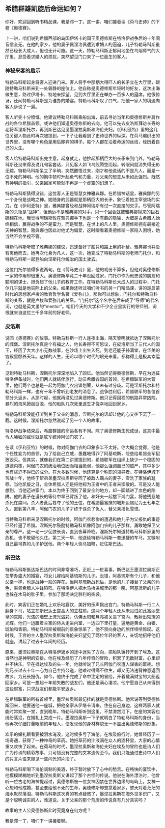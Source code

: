 ## 希腊群雄凯旋后命运如何？



你好，欢迎回到听书精品课，我是邓一丁。这一讲，咱们接着读《荷马史诗》的下卷《奥德赛》。

上一讲，咱们说到希腊西部的岛国伊塔卡的国王奥德修斯在特洛伊战争后的十年间音信全无。在他的家乡，他的妻子佩涅洛佩遭到求婚人的逼迫，儿子特勒马科斯虽然已经长大成人，但也无计可施。这一天，特勒马科斯正郁闷地坐在乌烟瘴气的大厅里，忍受着求婚人的烦扰，突然望见门口来了一位面生的客人。

### 神秘来客的启示

特勒马科斯起身将客人迎进门来。客人将手中那柄大得吓人的长矛立在大厅里，跟随特勒马科斯来到一处僻静的座位上。他自称是奥德修斯年轻时的好友，这次出海做生意，路过伊塔卡，特地来探望。见到大厅里正在举办一百多人的筵席，他很惊讶，还问特勒马科斯是为谁办的婚宴。特勒马科斯叹了口气，把他一家人的境遇向客人诉说了一遍。

客人听完十分愤慨。他建议特勒马科斯乘船出海，前去寻访当年和奥德修斯并肩作战的各位希腊首领。或许他们知道奥德修斯的去向。他可以先去皮洛斯拜访长寿的老将军涅斯托尔，再到斯巴达见见墨涅拉奥斯和海伦夫妇。《伊利亚特》里的这几位关键人物此时再次被提到，一下子让我看到了史诗世界的纵深。在荷马编织出的世界里，没有哪个角色是用后即弃的棋子。每个人都在沿着命运的丝线，经历着自己的人生。

客人给特勒马科斯出完主意，起身就走，他抄起那柄巨大的长矛来到门外。特勒马科斯还没来得及说几句客套话，只见客人如飞鸟般腾空而起，转眼间就消失得无影无踪。特勒马科斯呆立了半晌，突然醒悟过来，刚才和他说话的不是凡人，而是一位不死的神明。他的胸中顿时升起勇气和力量，对父亲的想念从未如此强烈。既然有神明的指引，父亲回家可能就不再是一个虚空的幻想了。

特勒马科斯猜得没错，这位客人正是智慧女神雅典娜。在希腊神话里，雅典娜的另一个身份是战略之神。她随身的武器就是那柄巨大的长矛，象征着她主宰战场的实力。在《伊利亚特》里，雅典娜曾经和战神阿瑞斯有过一次直接的交手。尽管阿瑞斯的头衔是“战神”，但他远不是雅典娜的对手，只一个回合就被雅典娜抛来的巨石砸翻在地。我觉得阿瑞斯败在雅典娜手下也是一个有趣的隐喻，大概是古希腊人始终相信，赢得战争的不是蛮力，而是智慧。在世上的凡人里，奥德修斯拥有最接近天神的智慧。雅典娜也因此对他尤为偏爱，这时眼看着奥德修斯一家陷入困境，她当然不会坐视不管。

特勒马科斯听取了雅典娜的建议，迅速备好了船只和路上用的补给。雅典娜也并没有离他而去。她再次化身为凡人，这一次，她变成了特勒马科斯的老师门托尔，和特勒马科斯一起登船向涅斯托尔统治的国土驶去。

这位门托尔值得多说两句。在《荷马史诗》里，他的戏份不算多，但他对奥德修斯一家的作用却很重大。奥德修斯毕竟二十年没回过家，门托尔作为他忠诚的朋友和聪明的谋士，担负起了他儿子的教育工作。在特勒马科斯长大成人的过程中，门托尔几乎就是他实际上的父亲。如果你还听过咱们听书的另一门精品课，讲的是启蒙时代的思想家卢梭的教育哲学名著《爱弥儿》，那你可以想象，门托尔和特勒马科斯的关系，就是卢梭和爱弥儿的关系。“门托尔”这个名字在后来成了“导师”的代名词，也就是英文里的“mentor”。咱们今天的大学和不少企业里实行的导师制，词根就来自这位三千多年前的好老师。

### 皮洛斯

说回《奥德赛》的故事。特勒马科斯一行人连夜出海，隔天黎明就抵达了涅斯托尔的城堡。涅斯托尔真是个有福之人，他长寿得不可思议，在皮洛斯当了三代人的国王，经历了大大小小无数战事，在沙场上出生入死，到老还能子孙满堂，在华美的宫殿里颐养天年。这样的人生，无论以哪个时代的眼光来看，都称得上是极其幸运了。

见到特勒马科斯，涅斯托尔深深地陷入了回忆。他当然记得奥德修斯，早在为远征特洛伊备战时，他们两人就结伴旅行，动员希腊各国的首领。在希腊联军的大营里，他们两个也总是一起为阿伽门农出谋划策，从未有过分歧。可是涅斯托尔和特勒马科斯一样，也有十年不曾听到老友的消息了。战争胜利后，希腊联军的各位首领分头返乡。从那时起，他就再没见过奥德修斯。他只记得回程的航路异常凶险，暴烈的海风掀起巨浪，他的船队几次死里逃生才侥幸地回到家乡。

特勒马科斯没能打听到关于父亲的消息，涅斯托尔的话却让他的心又往下沉了一截。这时候，涅斯托尔忽然说起了另一个人的故事。

特洛伊战争结束后，希腊群雄的命运各有不同。除了奥德修斯生死成谜，这其中最令人唏嘘的或许就是联军统帅阿伽门农了。

在读《伊利亚特》的时候，你对阿伽门农的印象多半不太好。你大概会觉得，他是个任性妄为的首领，为了给自己立威，愚蠢地得罪了阿基琉斯，险些给希腊全军招致毁灭。但其实，就像我们在第二讲里提到的，希腊联军在组织上缺少一个稳固的道德内核，阿伽门农的统治地位因而相当脆弱，他那么强调自己的威严，其中多少也有些迫不得已的成分。在大多数时候，他还算是个称职的领导者。在特洛伊城下苦战十年，他终于帮弟弟墨涅拉奥斯夺回了被敌人霸占的妻子，雪洗了家族的耻辱。当他凯旋之日，全体希腊人还是把他视为王者中的王者来崇敬的。可是没人能想到，当他迈进家门，本以为终于回到了最安全的地方，却一脚踏进了血色的陷阱。他的妻子在漫长的等待中早已背叛了他，和奸夫一起摆下鸿门宴，将他残忍地杀死在席间。杀人者此后篡夺了他的王位，在希腊最富庶的城邦迈锡尼为王七年之久。直到第八年，阿伽门农的儿子才终于诛杀了仇人，替父亲报仇雪恨。

当特勒马科斯来见涅斯托尔的时候，阿伽门农悲惨的遭遇和他儿子为父报仇的事迹已经传遍了希腊。涅斯托尔鼓励特勒马科斯像阿伽门农的儿子那样，勇敢地保卫父亲的尊严。这一老一少促膝长谈，直到夜幕降临。涅斯托尔知道特勒马科斯家里的危机，也不敢留他久住。第二天一早，他送给特勒马科斯一套迅捷的车马，又嘱咐自己最可靠的儿子护送他。两个年轻人快马加鞭，赶往斯巴达。

### 斯巴达

特勒马科斯抵达斯巴达的时间非常凑巧，正赶上一桩喜事。斯巴达王墨涅拉奥斯正在举办盛大的婚宴，将女儿嫁给阿基琉斯的儿子。没错，阿基琉斯有个儿子，和他父亲一样，也是战神一般的存在。当阿基琉斯战死后，是他的儿子接替了父亲的角色，率领希腊人冲锋陷阵。在特洛伊人把木马抬进城里的那一晚，阿基琉斯的儿子也躲在木马的肚子里，参加了那场决定胜利的突袭。

此时，宾客们正在婚礼上欢乐地宴饮，美好的乐声飘出宫门，特勒马科斯一行二人翻身下马，站立在斯巴达王宫高大的立柱前。这两个年轻人还从未见过如此富丽堂皇的宫殿，光洁的墙壁上流光溢彩，仿佛太阳和月亮被关进了宫内，散射出璀璨的光辉。他们一边跟着主家的侍从走进内室，一边四下里打量，遍地是黄金、白银、琥珀和青铜。特勒马科斯被眼前的景象惊呆了，他不禁向身边的旅伴啧啧惊叹。这时候，王宫的主人墨涅拉奥斯和海伦夫妇望见了两位年轻的客人，亲切地招呼他们就座，讲起了过去十年间的经历。

原来，墨涅拉奥斯在从特洛伊返乡的途中迷失了方向，把船队辗转开到了埃及。这当然也是神明的安排。他在埃及经历了八年传奇的冒险，积累了无数财富，心里却并不快乐。早在抵达埃及的头一年，他就听说了兄长阿伽门农遭人谋害的噩耗。想到兄长过去十年一心为自己主持公道，他难过得痛不欲生，却又无法违背神意返回故乡，为兄长报仇。如今，他终于完成了命中注定的冒险，开着载满财宝的大船返回家乡。可是一想起十年前失散的战友们，他还是满心凄凉。他宁愿自己从未得到这些财富，只求战友们都能平安返乡。

在希腊联军的所有首领里，墨涅拉奥斯最记挂的就是奥德修斯。他常说等到奥德修斯回来，他要送他一座城，把他全家从伊塔卡请来，住在自己身边，这样两家人就能时常欢聚一堂，直到晚年。特勒马科斯听到这里，不禁潸然泪下。在座的宾客也纷纷落泪，在婚礼上哭成一片。墨涅拉奥斯一下子就明白了特勒马科斯的身份，当他再次仔细打量眼前的年轻人，便发现他的身材样貌无一不显出奥德修斯的形象。

欢乐的婚礼眼看要被泪水淹没，这时候多亏了海伦。在埃及旅行时，她曾经历了一场奇遇，获得了一种神奇的草药。她把草药的汁液滴在众人的酒杯里，大家的心情重又欢快了起来。在荷马的时代，墨涅拉奥斯和海伦夫妇在埃及的冒险也是诗人们广为传诵的精彩故事，只可惜没有完整的文本流传至今。我们只能通过史诗中人们的只言片语来窥见一些闪光的片段了。

特勒马科斯喝下海伦调制的美酒，终于暂时放下了心中的愁苦。在畅快的宴饮中，他模模糊糊地听到墨涅拉奥斯又讲起了那个古怪的传说。他说在海外漂泊时，他曾听一位古老的海神提起过，奥德修斯被一位女神囚禁在世界边缘的岛屿上。女神一心想和他成婚，甚至要给他不死的生命，奥德修斯却想念着家乡，整天对着茫茫的海水默然落泪。特勒马科斯这次真的有点疑惑了，墨涅拉奥斯在海外见多识广，又是个聪明诚实的人，难道说，关于父亲的那个荒唐的传说真有几分真实吗？

故事的主人公奥德修斯此时究竟身在何方呢？

我是邓一丁，咱们下一讲接着聊。

